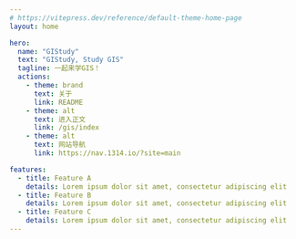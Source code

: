 ```yaml
---
# https://vitepress.dev/reference/default-theme-home-page
layout: home

hero:
  name: "GIStudy"
  text: "GIStudy, Study GIS"
  tagline: 一起来学GIS！
  actions:
    - theme: brand
      text: 关于
      link: README
    - theme: alt
      text: 进入正文
      link: /gis/index
    - theme: alt
      text: 网站导航
      link: https://nav.1314.io/?site=main

features:
  - title: Feature A
    details: Lorem ipsum dolor sit amet, consectetur adipiscing elit
  - title: Feature B
    details: Lorem ipsum dolor sit amet, consectetur adipiscing elit
  - title: Feature C
    details: Lorem ipsum dolor sit amet, consectetur adipiscing elit
---
```


